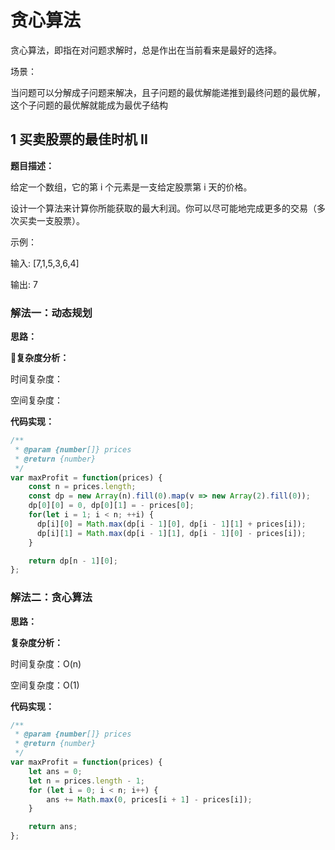 # 贪心算法

贪心算法，即指在对问题求解时，总是作出在当前看来是最好的选择。

场景：

当问题可以分解成子问题来解决，且子问题的最优解能递推到最终问题的最优解，这个子问题的最优解就能成为最优子结构

>

## 1 买卖股票的最佳时机 II

**题目描述：**

给定一个数组，它的第 i 个元素是一支给定股票第 i 天的价格。

设计一个算法来计算你所能获取的最大利润。你可以尽可能地完成更多的交易（多次买卖一支股票）。

示例：

输入: [7,1,5,3,6,4]

输出: 7

### 解法一：动态规划

**思路：**

**复杂度分析：**

时间复杂度：

空间复杂度：

**代码实现：**

```javascript
/**
 * @param {number[]} prices
 * @return {number}
 */
var maxProfit = function(prices) {
    const n = prices.length;
    const dp = new Array(n).fill(0).map(v => new Array(2).fill(0));
    dp[0][0] = 0, dp[0][1] = - prices[0];
    for(let i = 1; i < n; ++i) {
      dp[i][0] = Math.max(dp[i - 1][0], dp[i - 1][1] + prices[i]);
      dp[i][1] = Math.max(dp[i - 1][1], dp[i - 1][0] - prices[i]);
    }

    return dp[n - 1][0];
};
```

### 解法二：贪心算法

**思路：**

**复杂度分析：**

时间复杂度：O(n)

空间复杂度：O(1)

**代码实现：**

```javascript
/**
 * @param {number[]} prices
 * @return {number}
 */
var maxProfit = function(prices) {
    let ans = 0;
    let n = prices.length - 1;
    for (let i = 0; i < n; i++) {
        ans += Math.max(0, prices[i + 1] - prices[i]);
    }

    return ans;
};
```
